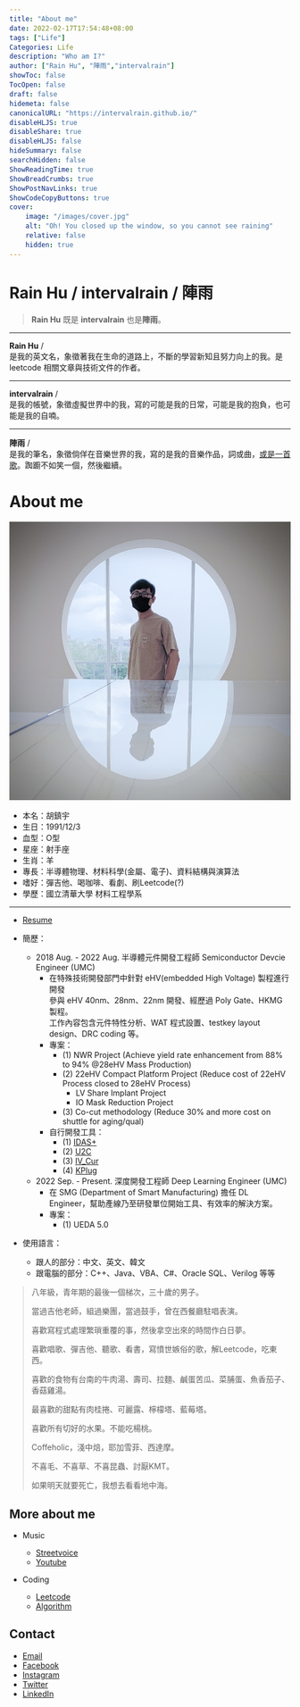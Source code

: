 ```yaml
---
title: "About me"
date: 2022-02-17T17:54:48+08:00
tags: ["Life"]
Categories: Life
description: "Who am I?"                     
author: ["Rain Hu", "陣雨","intervalrain"]
showToc: false
TocOpen: false
draft: false
hidemeta: false
canonicalURL: "https://intervalrain.github.io/"
disableHLJS: true
disableShare: true
disableHLJS: false
hideSummary: false
searchHidden: false
ShowReadingTime: true
ShowBreadCrumbs: true
ShowPostNavLinks: true
ShowCodeCopyButtons: true
cover:
    image: "/images/cover.jpg"
    alt: "Oh! You closed up the window, so you cannot see raining"
    relative: false
    hidden: true
---
```


# Rain Hu / intervalrain / 陣雨

> **Rain Hu** 既是 **intervalrain** 也是**陣雨**。

--- 
**Rain Hu** /  
是我的英文名，象徵著我在生命的道路上，不斷的學習新知且努力向上的我。是 leetcode 相關文章與技術文件的作者。

---
**intervalrain** /  
是我的帳號，象徵虛擬世界中的我，寫的可能是我的日常，可能是我的抱負，也可能是我的自喃。

---
**陣雨** /  
是我的筆名，象徵倘佯在音樂世界的我，寫的是我的音樂作品，詞或曲，[或是一首歌](https://streetvoice.com/intervalrain/songs/646909/)。踟躕不如笑一個，然後繼續。

# About me
![me](/images/me.jpeg "me")

+ 本名：胡鎮宇
+ 生日：1991/12/3
+ 血型：O型
+ 星座：射手座
+ 生肖：羊
+ 專長：半導體物理、材料科學(金屬、電子)、資料結構與演算法
+ 嗜好：彈吉他、喝咖啡、看劇、刷Leetcode(?)
+ 學歷：國立清華大學 材料工程學系
---
- [Resume](../resume202411.pdf)
+ 簡歷：
    + 2018 Aug. - 2022 Aug. 半導體元件開發工程師 Semiconductor Devcie Engineer (UMC)
        + 在特殊技術開發部門中針對 eHV(embedded High Voltage) 製程進行開發  
        參與 eHV 40nm、28nm、22nm 開發、經歷過 Poly Gate、HKMG 製程。  
        工作內容包含元件特性分析、WAT 程式設置、testkey layout design、DRC coding 等。
        + 專案：
            + (1) NWR Project (Achieve yield rate enhancement from 88% to 94% @28eHV Mass Production)
            + (2) 22eHV Compact Platform Project (Reduce cost of 22eHV Process closed to 28eHV Process)
                + LV Share Implant Project 
                + IO Mask Reduction Project
            + (3) Co-cut methodology (Reduce 30% and more cost on shuttle for aging/qual)
        + 自行開發工具：
            + (1) [IDAS+](https://github.com/intervalrain/IDAS)
            + (2) [U2C](https://github.com/intervalrain/U2C)
            + (3) [IV_Cur](https://github.com/intervalrain/IV_Cur)
            + (4) [KPlug](https://github.com/intervalrain/KPlug)
    + 2022 Sep. - Present. 深度開發工程師 Deep Learning Engineer (UMC)
        + 在 SMG (Department of Smart Manufacturing) 擔任 DL Engineer，幫助產線乃至研發單位開始工具、有效率的解決方案。
        + 專案：
            + (1) UEDA 5.0

+ 使用語言：
    + 跟人的部分：中文、英文、韓文
    + 跟電腦的部分：C++、Java、VBA、C#、Oracle SQL、Verilog 等等


> 八年級，青年期的最後一個梯次，三十歲的男子。
> 
> 當過吉他老師，組過樂團，當過鼓手，曾在西餐廳駐唱表演。
> 
> 喜歡寫程式處理繁瑣重覆的事，然後拿空出來的時間作白日夢。
>
> 喜歡唱歌、彈吉他、聽歌、看書，寫憤世嫉俗的歌，解Leetcode，吃東西。
> 
> 喜歡的食物有台南的牛肉湯、壽司、拉麵、鹹蛋苦瓜、菜脯蛋、魚香茄子、香菇雞湯。
>
> 最喜歡的甜點有肉桂捲、可麗露、檸檬塔、藍莓塔。
>
> 喜歡所有切好的水果。不能吃楊桃。
> 
> Coffeholic，淺中焙，耶加雪菲、西達摩。
>
> 不喜毛、不喜草、不喜昆蟲、討厭KMT。
>
> 如果明天就要死亡，我想去看看地中海。

## More about me
- Music
    - [Streetvoice](https://streetvoice.com/intervalrain/)
    - [Youtube](https://www.youtube.com/channel/UCE0Y75__1fPNJGmwbMG0MSA)
- Coding

    - [Leetcode](https://github.com/intervalrain/leetcode)
    - [Algorithm](https://github.com/intervalrain/algo)

## Contact
- [Email](https://intervalrain@gmail.com)
- [Facebook](https://www.facebook.com/intervalrain)
- [Instagram](https://www.instagram.com/intervalrain)
- [Twitter](https://twitter.com/Intervalrain)
- [LinkedIn](https://www.linkedin.com/in/intervalrain)
